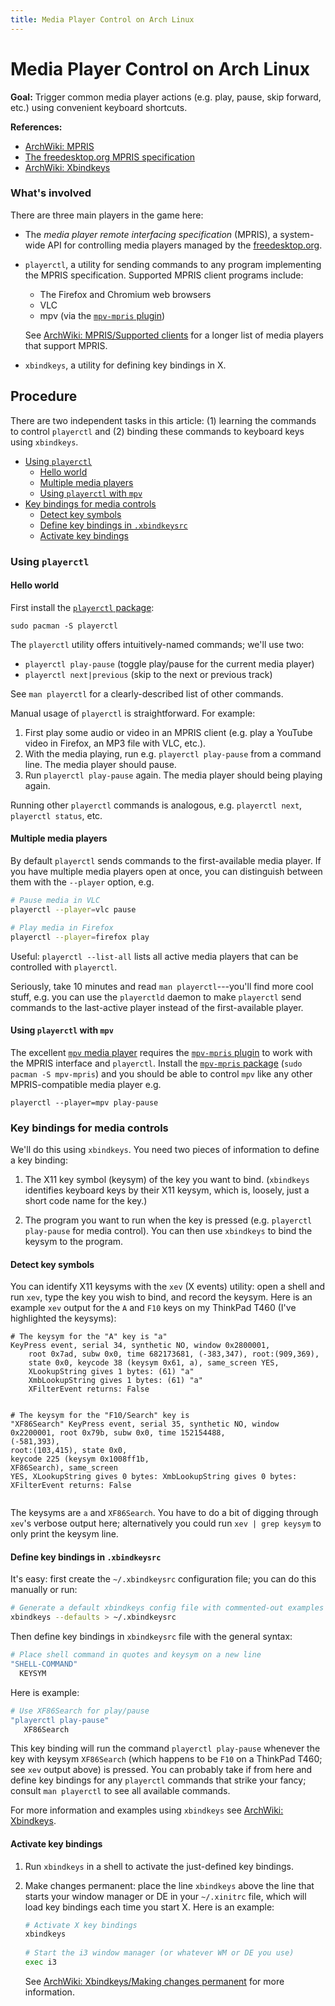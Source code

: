 ```yaml
---
title: Media Player Control on Arch Linux
---
```


# Media Player Control on Arch Linux

**Goal:** Trigger common media player actions (e.g. play, pause, skip forward, etc.) using convenient keyboard shortcuts.

**References:**
- [ArchWiki: MPRIS](https://wiki.archlinux.org/title/MPRIS)
- [The freedesktop.org MPRIS specification](https://specifications.freedesktop.org/mpris-spec/latest/)
- [ArchWiki: Xbindkeys](https://wiki.archlinux.org/title/Xbindkeys)

### What's involved

There are three main players in the game here:

- The *media player remote interfacing specification* (MPRIS), a system-wide API for controlling media players managed by the [freedesktop.org](https://en.wikipedia.org/wiki/Freedesktop.org).

- `playerctl`, a utility for sending commands to any program implementing the MPRIS specification.
  Supported MPRIS client programs include:
  - The Firefox and Chromium web browsers
  - VLC
  - mpv (via the [`mpv-mpris` plugin](https://github.com/hoyon/mpv-mpris))

  See [ArchWiki: MPRIS/Supported clients](https://wiki.archlinux.org/title/MPRIS#Supported_clients) for a longer list of media players that support MPRIS. 

- `xbindkeys`, a utility for defining key bindings in X.

## Procedure

There are two independent tasks in this article: (1) learning the commands to control `playerctl` and (2) binding these commands to keyboard keys using `xbindkeys`.

<!-- vim-markdown-toc GFM -->

* [Using `playerctl`](#using-playerctl)
  * [Hello world](#hello-world)
  * [Multiple media players](#multiple-media-players)
  * [Using `playerctl` with `mpv`](#using-playerctl-with-mpv)
* [Key bindings for media controls](#key-bindings-for-media-controls)
  * [Detect key symbols](#detect-key-symbols)
  * [Define key bindings in `.xbindkeysrc`](#define-key-bindings-in-xbindkeysrc)
  * [Activate key bindings](#activate-key-bindings)

<!-- vim-markdown-toc -->

### Using `playerctl`

#### Hello world

First install the [`playerctl` package](https://archlinux.org/packages/?name=playerctl):

```
sudo pacman -S playerctl
```
The `playerctl` utility offers intuitively-named commands; we'll use two:

- `playerctl play-pause` (toggle play/pause for the current media player)
- `playerctl next|previous` (skip to the next or previous track)

See `man playerctl` for a clearly-described list of other commands.

Manual usage of `playerctl` is straightforward.
For example:
1. First play some audio or video in an MPRIS client (e.g. play a YouTube video in Firefox, an MP3 file with VLC, etc.).
1. With the media playing, run e.g. `playerctl play-pause` from a command line.
   The media player should pause.
1. Run `playerctl play-pause` again.
   The media player should being playing again.

Running other `playerctl` commands is analogous, e.g. `playerctl next`, `playerctl status`, etc.

#### Multiple media players

By default `playerctl` sends commands to the first-available media player.
If you have multiple media players open at once, you can distinguish between them with the `--player` option, e.g.

```sh
# Pause media in VLC
playerctl --player=vlc pause

# Play media in Firefox
playerctl --player=firefox play
```
Useful: `playerctl --list-all` lists all active media players that can be controlled with `playerctl`.

Seriously, take 10 minutes and read `man playerctl`---you'll find more cool stuff, e.g. you can use the `playerctld` daemon to make `playerctl` send commands to the last-active player instead of the first-available player.

#### Using `playerctl` with `mpv`

The excellent [`mpv` media player](https://mpv.io/) requires the [`mpv-mpris` plugin](https://github.com/hoyon/mpv-mpris) to work with the MPRIS interface and `playerctl`.
Install the [`mpv-mpris` package](https://archlinux.org/packages/community/x86_64/mpv-mpris/) (`sudo pacman -S mpv-mpris`) and you should be able to control `mpv` like any other MPRIS-compatible media player e.g.
```
playerctl --player=mpv play-pause
```

### Key bindings for media controls

We'll do this using `xbindkeys`.
You need two pieces of information to define a key binding:

1. The X11 key symbol (keysym) of the key you want to bind.
   (`xbindkeys` identifies keyboard keys by their X11 keysym, which is, loosely, just a short code name for the key.)

1. The program you want to run when the key is pressed (e.g. `playerctl play-pause` for media control).
   You can then use `xbindkeys` to bind the keysym to the program.

#### Detect key symbols

You can identify X11 keysyms with the `xev` (X events) utility:
open a shell and run `xev`, type the key you wish to bind, and record the keysym.
Here is an example `xev` output for the `A` and `F10` keys on my ThinkPad T460 (I've highlighted the keysyms):

<div class="language-sh highlighter-rouge"><div class="highlight"><pre class="highlight"><code><span class="c"># The keysym for the "A" key is "a"</span>
KeyPress event, serial 34, synthetic NO, window 0x2800001,
    root 0x7ad, subw 0x0, <span class="nb">time </span>682173681, <span class="o">(</span><span class="nt">-383</span>,347<span class="o">)</span>, root:<span class="o">(</span>909,369<span class="o">)</span>,
    state 0x0, keycode 38 <span class="o">(</span>keysym 0x61, <span class="ga">a</span><span class="o">)</span>, same_screen YES,
    XLookupString gives 1 bytes: <span class="o">(</span>61<span class="o">)</span> <span class="s2">"a"</span>
    XmbLookupString gives 1 bytes: <span class="o">(</span>61<span class="o">)</span> <span class="s2">"a"</span>
    XFilterEvent returns: False

<span class="c"># The keysym for the "F10/Search" key is "XF86Search"</span>
KeyPress event, serial 35, synthetic NO, window 0x2200001,
    root 0x79b, subw 0x0, <span class="nb">time </span>152154488, <span class="o">(</span><span class="nt">-581</span>,393<span class="o">)</span>, root:<span class="o">(</span>103,415<span class="o">)</span>,
    state 0x0, keycode 225 <span class="o">(</span>keysym 0x1008ff1b, <span class="ga">XF86Search</span><span class="o">)</span>, same_screen YES,
    XLookupString gives 0 bytes:
    XmbLookupString gives 0 bytes:
    XFilterEvent returns: False
</code></pre></div></div>
The keysyms are `a` and `XF86Search`.
You have to do a bit of digging through `xev`'s verbose output here; alternatively you could run `xev | grep keysym` to only print the keysym line.

#### Define key bindings in `.xbindkeysrc`

It's easy: first create the `~/.xbindkeysrc` configuration file; you can do this manually or run:

```sh
# Generate a default xbindkeys config file with commented-out examples
xbindkeys --defaults > ~/.xbindkeysrc
```
Then define key bindings in `xbindkeysrc` file with the general syntax:

```sh
# Place shell command in quotes and keysym on a new line
"SHELL-COMMAND"
  KEYSYM
```
Here is example:

```sh
# Use XF86Search for play/pause
"playerctl play-pause"
   XF86Search
```

This key binding will run the command `playerctl play-pause` whenever the key with keysym `XF86Search` (which happens to be `F10` on a ThinkPad T460; see `xev` output above)  is pressed.
You can probably take if from here and define key bindings for any `playerctl` commands that strike your fancy; consult `man playerctl` to see all available commands.

For more information and examples using `xbindkeys` see [ArchWiki: Xbindkeys](https://wiki.archlinux.org/title/Xbindkeys).

#### Activate key bindings

1. Run `xbindkeys` in a shell to activate the just-defined key bindings.

1. Make changes permanent: place the line `xbindkeys` above the line that starts your window manager or DE in your `~/.xinitrc` file, which will load key bindings each time you start X.
   Here is an example:

   ```sh
   # Activate X key bindings
   xbindkeys
 
   # Start the i3 window manager (or whatever WM or DE you use)
   exec i3
   ```
   See [ArchWiki: Xbindkeys/Making changes permanent](https://wiki.archlinux.org/title/Xbindkeys#Making_changes_permanent) for more information.

